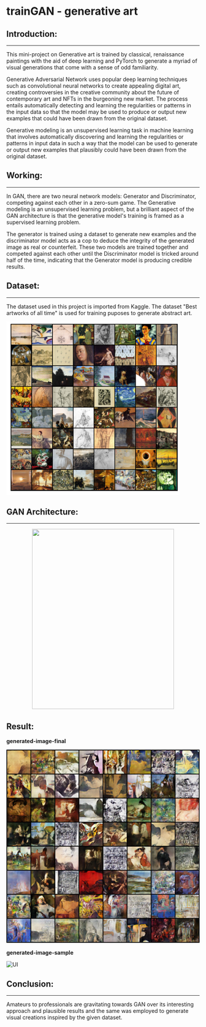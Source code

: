 # trainGAN - generative art

## Introduction:

---

This mini-project on Generative art is trained by classical, renaissance paintings with the aid of deep learning and PyTorch to generate a myriad of visual generations that come with a sense of odd familiarity.

Generative Adversarial Network uses popular deep learning techniques such as convolutional neural networks to create appealing digital art, creating controversies in the creative community about the future of contemporary art and NFTs in the burgeoning new market.
The process entails automatically detecting and learning the regularities or patterns in the input data so that the model may be used to produce or output new examples that could have been drawn from the original dataset.

Generative modeling is an unsupervised learning task in machine learning that involves automatically discovering and learning the regularities or patterns in input data in such a way that the model can be used to generate or output new examples that plausibly could have been drawn from the original dataset.

## Working:

---

In GAN, there are two neural network models: Generator and Discriminator, competing against each other in a zero-sum game.
The Generative modeling is an unsupervised learning problem, but a brilliant aspect of the GAN architecture is that the generative model's training is framed as a supervised learning problem.

The generator is trained using a dataset to generate new examples and the discriminator model acts as a cop to deduce the integrity of the generated image as real or counterfeit. These two models are trained together and competed against each other until the Discriminator model is tricked around half of the time, indicating that the Generator model is producing credible results.

## Dataset:

---

The dataset used in this project is imported from Kaggle. The dataset "Best artworks of all time" is used for training puposes to generate abstract art.

![UI](dataset.png)

## GAN Architecture:

---

<p align="middle">
    <img src="C:\Users\Samhitha\Pictures\Saved Pictures" width="370" height="470">
  </p>
 
Result:
----

**generated-image-final**

![UI](gen_image.png)

**generated-image-sample**

![UI](generated_image.JPG)

## Conclusion:

---

Amateurs to professionals are gravitating towards GAN over its interesting approach and plausible results and the same was employed to generate visual creations inspired by the given dataset.
